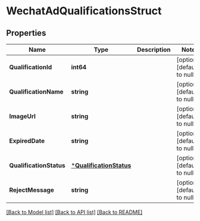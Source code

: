 # WechatAdQualificationsStruct

## Properties
Name | Type | Description | Notes
------------ | ------------- | ------------- | -------------
**QualificationId** | **int64** |  | [optional] [default to null]
**QualificationName** | **string** |  | [optional] [default to null]
**ImageUrl** | **string** |  | [optional] [default to null]
**ExpiredDate** | **string** |  | [optional] [default to null]
**QualificationStatus** | [***QualificationStatus**](QualificationStatus.md) |  | [optional] [default to null]
**RejectMessage** | **string** |  | [optional] [default to null]

[[Back to Model list]](../README.md#documentation-for-models) [[Back to API list]](../README.md#documentation-for-api-endpoints) [[Back to README]](../README.md)


